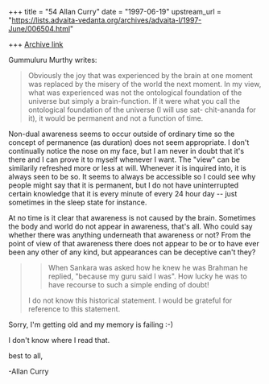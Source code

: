 +++
title = "54 Allan Curry"
date = "1997-06-19"
upstream_url = "https://lists.advaita-vedanta.org/archives/advaita-l/1997-June/006504.html"

+++
[Archive link](https://lists.advaita-vedanta.org/archives/advaita-l/1997-June/006504.html)

Gummuluru Murthy writes:

>
>Obviously the joy that was experienced by the brain at one moment
>was replaced by the misery of the world the next moment. In my
>view, what was experienced was not the ontological foundation of
>the universe but simply a brain-function. If it were what you
>call the ontological foundation of the universe (I will use sat-
>chit-ananda for it), it would be permanent and not a function of
>time.
>

Non-dual awareness seems to occur outside of ordinary time so the
concept of permanence (as duration) does not seem appropriate.
I don't continually notice the nose on my face, but I am never
in doubt that it's there and I can prove it to myself whenever I want.
The "view" can be similarily refreshed more or less at will. Whenever
it is inquired into, it is always seen to be so. It seems to always be
accessible so I could see why people might say that it is permanent, but I
do not have uninterrupted certain knowledge that it is every minute of
every 24 hour day -- just sometimes in the sleep state for instance.

At no time is it clear that awareness is not caused by the brain.
Sometimes the body and world do not appear in awareness, that's all.
Who could say whether there was anything underneath that awareness
or not? From the point of view of that awareness there does not appear
to be or to have ever been any other of any kind, but appearances can
be deceptive can't they?

>
>> When Sankara was asked how he knew he was Brahman he replied,
>> "because my guru said I was". How lucky he was to have recourse to such
>> a simple ending of doubt!
>>
>
>I do not know this historical statement. I would be grateful for
>reference to this statement.
>

Sorry, I'm getting old and my memory is failing :-)

I don't know where I read that.


best to all,

-Allan Curry

